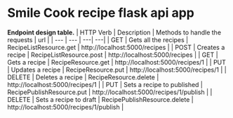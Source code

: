 # Smile Cook recipe flask api app



**Endpoint design table.**
| HTTP Verb | Description | Methods to handle the requests | url |
| --- | --- | ---| ---|
| GET | Gets all the recipes | RecipeListResource.get | http://localhost:5000/recipes |
| POST | Creates a recipe | RecipeListResource.post | http://localhost:5000/recipes |
| GET | Gets a recipe | RecipeResource.get | http://localhost:5000/recipes/1 |
| PUT | Updates a recipe | RecipeResource.put | http://localhost:5000/recipes/1 |
| DELETE | Deletes a recipe | RecipeResource.delete | http://localhost:5000/recipes/1 |
| PUT | Sets a recipe to published | RecipePublishResource.put | http://localhost:5000/recipes/1/publish |
| DELETE | Sets a recipe to draft | RecipePublishResource.delete | http://localhost:5000/recipes/1/publish |



